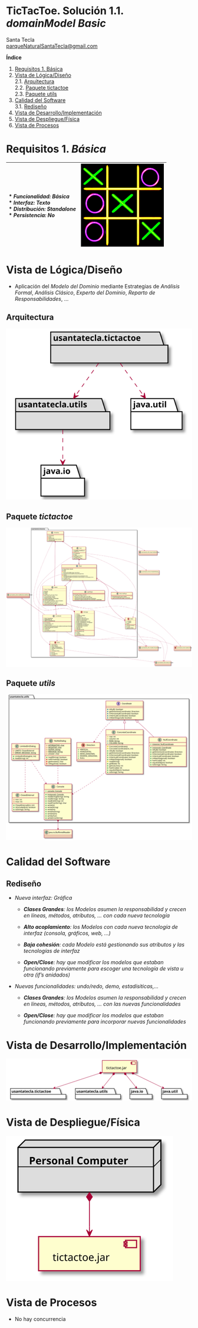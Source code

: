 # TicTacToe. Solución 1.1. *domainModel Basic*
Santa Tecla  
[parqueNaturalSantaTecla@gmail.com](mailto:parqueNaturalSantaTecla@gmail.com)  

**Índice**
1. [Requisitos 1. Básica](#requisitos-1-básica)
2. [Vista de Lógica/Diseño](#vista-de-lógicadiseño)  
    2.1. [Arquitectura](#arquitectura)     
    2.2. [Paquete tictactoe](#paquete-tictactoe)  
    2.3. [Paquete utils](#paquete-utils)
3. [Calidad del Software](#calidad-del-software)  
    3.1. [Rediseño](#rediseño)  
4. [Vista de Desarrollo/Implementación](#vista-de-desarrolloimplementación)
5. [Vista de Despliegue/Física](#vista-de-desplieguefísica)
6. [Vista de Procesos](#vista-de-procesos)

# Requisitos 1. *Básica*<a name="requisitos-1-básica"></a>

| * _Funcionalidad: **Básica**_<br/>  * _Interfaz: **Texto**_<br/>  * _Distribución: **Standalone**_<br/>  * _Persistencia: **No**_<br/> | ![Texto alternativo](./docs/images/tictactoe.png) | 
| :------- | :------: | 

# Vista de Lógica/Diseño<a name="vista-de-lógicadiseño"></a>

- Aplicación del *Modelo del Dominio* mediante Estrategias de *Análisis Formal*, *Análisis Clásico*, *Experto del Dominio*, *Reparto de Responsabilidades*, ...

## Arquitectura<a name="arquitectura"></a>
![Texto alternativo](./docs/diagrams/out/arquitectura/arquitectura.svg)

## Paquete _tictactoe_<a name="paquete-tictactoe"></a>
![Texto alternativo](./docs/diagrams/out/paquetes/tictactoe.svg)

## Paquete _utils_<a name="paquete-utils"></a>
![Texto alternativo](./docs/diagrams/out/paquetes/utils.svg)

# Calidad del Software<a name="calidad-del-software"></a>

## Rediseño<a name="rediseño"></a>

  - *Nueva interfaz: Gráfica*
    
      - ***Clases Grandes**: los Modelos asumen la responsabilidad y
        crecen en líneas, métodos, atributos, …​ con cada nueva
        tecnología*
    
      - ***Alto acoplamiento**: los Modelos con cada nueva tecnología de
        interfaz (consola, gráficos, web, …​)*
    
      - ***Baja cohesión**: cada Modelo está gestionando sus atributos y
        las tecnologías de interfaz*
    
      - ***Open/Close**: hay que modificar los modelos que estaban
        funcionando previamente para escoger una tecnología de vista u
        otra (if’s anidados)*

  - *Nuevas funcionalidades: undo/redo, demo, estadísiticas,…​*
    
      - ***Clases Grandes**: los Modelos asumen la responsabilidad y
        crecen en líneas, métodos, atributos, …​ con las nuevas
        funcionalidades*
    
      - ***Open/Close**: hay que modificar los modelos que estaban
        funcionando previamente para incorporar nuevas funcionalidades*

# Vista de Desarrollo/Implementación<a name="vista-de-desarrolloimplementación"></a>
![Texto alternativo](./docs/diagrams/out/vistas/desarrollo_implementacion.svg)

# Vista de Despliegue/Física<a name="vista-de-desplieguefísica"></a>
![Texto alternativo](./docs/diagrams/out/vistas/despliegue_fisica.svg)

# Vista de Procesos<a name="vista-de-procesos"></a>
- No hay concurrencia
